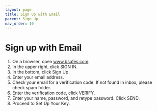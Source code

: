 ```yaml
---
layout: page
title: Sign Up with Email 
parent: Sign Up 
nav_order: 10
---
```


# Sign up with Email

1. On a browser, open www.bsafes.com.
2. In the upper right, click SIGN IN.
3. In the bottom, click Sign Up.
4. Enter your email address.
5. Check your email for a verification code. If not found in inbox, please check spam folder.
6. Enter the verification code, click VERIFY.
7. Enter your name, password, and retype password. Click SEND.
8. Proceed to Set Up Your Key.


